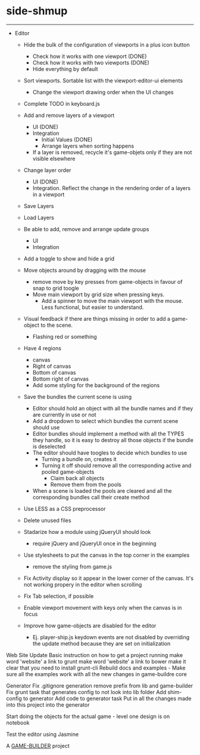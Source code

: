 # side-shmup
-------------------

- Editor
	- Hide the bulk of the configuration of viewports in a plus icon button
		- Check how it works with one viewport (DONE)
		- Check how it works with two viewports (DONE)
		- Hide everything by default
	
	- Sort viewports. Sortable list with the viewport-editor-ui elements
		- Change the viewport drawing order when the UI changes

	- Complete TODO in keyboard.js

	- Add and remove layers of a viewport
		- UI (DONE)
		- Integration
			- Initial Values (DONE)
			- Arrange layers when sorting happens
		- If a layer is removed, recycle it's game-objets only if they are not visible elsewhere
	- Change layer order
		- UI (DONE)
		- Integration. Reflect the change in the rendering order of a layers in a viewport
	- Save Layers
	- Load Layers

	- Be able to add, remove and arrange update groups
		- UI
 		- Integration

	- Add a toggle to show and hide a grid
	- Move objects around by dragging with the mouse
		- remove move by key presses from game-objects in favour of snap to grid toogle
		- Move main viewport by grid size when pressing keys. 
			- Add a spinner to move the main viewport with the mouse. Less functional, but easier to understand.

	- Visual feedback if there are things missing in order to add a game-object to the scene.
		- Flashing red or something
	
	- Have 4 regions
		- canvas
		- Right of canvas
		- Bottom of canvas 
		- Bottom right of canvas
		- Add some styling for the background of the regions

	- Save the bundles the current scene is using
		- Editor should hold an object with all the bundle names and if they are currently in use or not
		- Add a dropdown to select which bundles the current scene should use
		- Editor bundles should implement a method with all the TYPES they handle, so it is easy to destroy all those objects if the bundle is deselected
		- The editor should have toogles to decide which bundles to use
			- Turning a bundle on, creates it
			- Turning it off should remove all the corresponding active and pooled game-objects
				- Claim back all objects
				- Remove them from the pools
		- When a scene is loaded the pools are cleared and all the corresponding bundles call their create method
	
	- Use LESS as a CSS preprocessor
	- Delete unused files

	- Stadarize how a module using jQueryUI should look
		- require jQuery and jQueryUI once in the beginning

	- Use stylesheets to put the canvas in the top corner in the examples
		- remove the styling from game.js
	- Fix Activity display so it appear in the lower corner of the canvas. It's not working propery in the editor when scrolling
	
	- Fix Tab selection, if possible
	- Enable viewport movement with keys only when the canvas is in focus
	- Improve how game-objects are disabled for the editor
		- Ej. player-ship.js keydown events are not disabled by overriding the update method 
			  because they are set on initialization

Web Site
  Update Basic instruction on how to get a project running
    make word 'website' a link to grunt
    make word 'website' a link to bower
    make it clear that you need to install grunt-cli
  Rebuild docs and examples
  	- Make sure all the examples work with all the new changes in game-buildre core

Generator
  Fix .gitignore generation
    remove prefix from lib and game-builder
   Fix grunt task that generates config to not look into lib folder
   Add shim-config to generator
   Add code to generator task
   Put in all the changes made into this project into the generator

Start doing the objects for the actual game
	- level one design is on notebook

Test the editor using Jasmine

A [GAME-BUILDER][game-builder] project

[game-builder]: http://diegomarquez.github.io/game-builder
